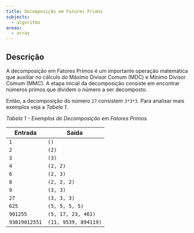 ```yaml
---
title: Decomposição em Fatores Primos
subjects:
  - algoritmo
areas:
  - array
---
```


## Descrição

A decomposição em Fatores Primos é um importante operação matemática que auxiliar no cálculo do Máximo Divisor Comum (MDC) e Mínimo Divisor Comum (MMC). A etapa inicial da decomposição consiste em encontrar números primos que dividem o número a ser decomposto.

Então, a decomposição do número `27` consistem `3*3*3`. Para analisar mais exemplos veja a _Tabela 1_.

_Tabela 1 - Exemplos de Decomposição em Fatores Primos._

| Entrada       | Saída                |
| ------------- | -------------------- |
| `1`           | `()`                 |
| `2`           | `(2)`                |
| `3`           | `(3)`                |
| `4`           | `(2, 2)`             |
| `6`           | `(2, 3)`             |
| `8`           | `(2, 2, 2)`          |
| `9`           | `(3, 3)`             |
| `27`          | `(3, 3, 3)`          |
| `625`         | `(5, 5, 5, 5)`       |
| `901255`      | `(5, 17, 23, 461)`   |
| `93819012551` | `(11, 9539, 894119)` |
